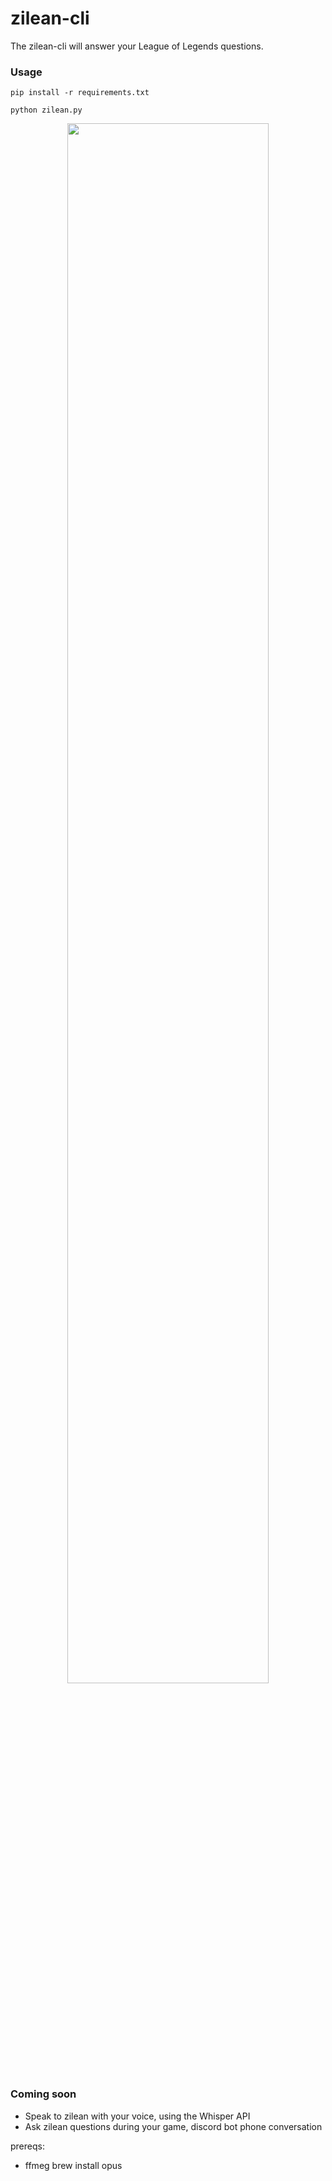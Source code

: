 # zilean-cli

The zilean-cli will answer your League of Legends questions.

### Usage

`pip install -r requirements.txt`

`python zilean.py`

<p align="center">
  <img src="images/first-cli-demo.gif" width="80%"/>
</p>

### Coming soon

- Speak to zilean with your voice, using the Whisper API
- Ask zilean questions during your game, discord bot phone conversation

prereqs:

- ffmeg
brew install opus